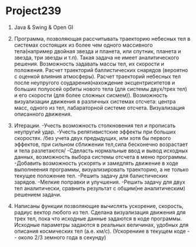 # Project239
1. Java &amp; Swing &amp; Open GI  

2. Программа, позволяющая рассчитывать траекторию небесных тел в системах состоящих из более чем одного массивного 
тела(например двойная звезда и планета, или спутник, планета и звезда, три звезды и т.п). Такая задача не имеет аналитического решения. 
Возможность задавать массы тел, их скорости и положения.
Расчет траекторий баллистических снарядов (вероятно с оценкой влияния атмосферы).
Расчет траекторий небесных тел после неупругого соударения(нахождение эксцентриситетов и больших полуосей орбиты нового тела (для системы двух/трех тел)
и его скорости (для более сложных сисмем)).
Возможность визуализации движения в различных системах отсчета: центра масс, одного из тел, лабараторной системе отсчета.
Визуализация описанного движения.   

3. Итерации.
-Учесть возможность столкновения тел и прописать неупругий удар.
-Учесть релятивистские эффекты при больших скоростях.
/без учета двух предыдущих, или хотя бы первого эффектов, при сильном сближении тел,сила бесконечно возрастает и тела разлетаются/
-Сделасть нормальные ввод и вывод исходных данных, возможность выбора системы отсчета в меню программы.
-Добавить возможность ускорять и замедлять движение в ходе выполнеения программы, визуализировать траекторию, а не только текущее положение тел.
-Решить задачу для балистических зарядов.
-Мелкие поправки и улучшения.
-Решить задачу для двух тел аналитически, сравнить результат с общим(не аналитическим)  решением задачи.
4. Написаны функции позволяющие вычислять ускорение, скорость, радиус вектор любого из тел. Сделана визуализация движения для трех тел, пока что 
исходные данные задаются в коде программы. Исходные параметры задаются в реальных величинах, удобных для описания космических тел (а.е.  км/c).
(Ускорениие в текущем коде -- около 2/3 земного года в секунду)
